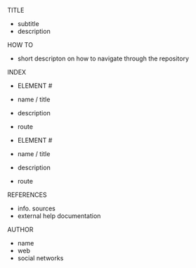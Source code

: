 TITLE

- subtitle
- description

HOW TO

- short descripton on how to navigate through the repository

INDEX

- ELEMENT #
- name / title
- description
- route

- ELEMENT #
- name / title
- description
- route

REFERENCES

- info. sources
- external help documentation

AUTHOR

- name
- web
- social networks
